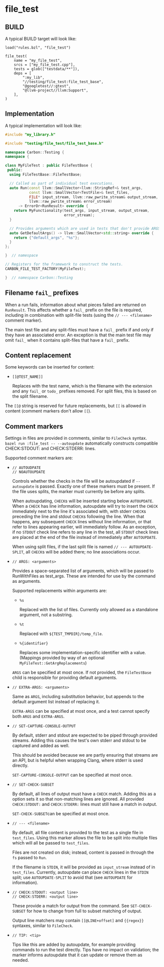 # file_test

<!--
Part of the Carbon Language project, under the Apache License v2.0 with LLVM
Exceptions. See /LICENSE for license information.
SPDX-License-Identifier: Apache-2.0 WITH LLVM-exception
-->

<!--
{% raw %}
Hides `{{` from jekyll's liquid parsing. Note endraw at the bottom.
-->

## BUILD

A typical BUILD target will look like:

```starlark
load("rules.bzl", "file_test")

file_test(
    name = "my_file_test",
    srcs = ["my_file_test.cpp"],
    tests = glob(["testdata/**"]),
    deps = [
        ":my_lib",
        "//testing/file_test:file_test_base",
        "@googletest//:gtest",
        "@llvm-project//llvm:Support",
    ],
)
```

## Implementation

A typical implementation will look like:

```cpp
#include "my_library.h"

#include "testing/file_test/file_test_base.h"

namespace Carbon::Testing {
namespace {

class MyFileTest : public FileTestBase {
 public:
  using FileTestBase::FileTestBase;

  // Called as part of individual test executions.
  auto Run(const llvm::SmallVector<llvm::StringRef>& test_args,
           const llvm::SmallVector<TestFile>& test_files,
           FILE* input_stream, llvm::raw_pwrite_stream& output_stream,
           llvm::raw_pwrite_stream& error_stream)
      -> ErrorOr<RunResult> override {
    return MyFunctionality(test_args, input_stream, output_stream,
                           error_stream);
  }

  // Provides arguments which are used in tests that don't provide ARGS.
  auto GetDefaultArgs() -> llvm::SmallVector<std::string> override {
    return {"default_args", "%s"};
  }
};

}  // namespace

// Registers for the framework to construct the tests.
CARBON_FILE_TEST_FACTORY(MyFileTest);

}  // namespace Carbon::Testing
```

## Filename `fail_` prefixes

When a run fails, information about what pieces failed are returned on
`RunResult`. This affects whether a `fail_` prefix on the file is required,
including in combination with split-file tests (using the `// --- <filename>`
comment marker).

The main test file and any split-files must have a `fail_` prefix if and only if
they have an associated error. An exception is that the main test file may omit
`fail_` when it contains split-files that have a `fail_` prefix.

## Content replacement

Some keywords can be inserted for content:

-   ```
    [[@TEST_NAME]]
    ```

    Replaces with the test name, which is the filename with the extension and
    any `fail_` or `todo_` prefixes removed. For split files, this is based on
    the split filename.

The `[[@` string is reserved for future replacements, but `[[` is allowed in
content (comment markers don't allow `[[`).

## Comment markers

Settings in files are provided in comments, similar to `FileCheck` syntax.
`bazel run :file_test -- --autoupdate` automatically constructs compatible
CHECK:STDOUT: and CHECK:STDERR: lines.

Supported comment markers are:

-   ```
    // AUTOUDPATE
    // NOAUTOUPDATE
    ```

    Controls whether the checks in the file will be autoupdated if
    `--autoupdate` is passed. Exactly one of these markers must be present. If
    the file uses splits, the marker must currently be before any splits.

    When autoupdating, `CHECK`s will be inserted starting below `AUTOUPDATE`.
    When a `CHECK` has line information, autoupdate will try to insert the
    `CHECK` immediately next to the line it's associated with, with stderr
    `CHECK`s preceding the line and stdout `CHECK`s following the line. When
    that happens, any subsequent `CHECK` lines without line information, or that
    refer to lines appearing earlier, will immediately follow. As an exception,
    if no `STDOUT` check line refers to any line in the test, all `STDOUT` check
    lines are placed at the end of the file instead of immediately after
    `AUTOUPDATE`.

    When using split files, if the last split file is named
    `// --- AUTOUPDATE-SPLIT`, all `CHECK`s will be added there; no line
    associations occur.

-   ```
    // ARGS: <arguments>
    ```

    Provides a space-separated list of arguments, which will be passed to
    RunWithFiles as test_args. These are intended for use by the command as
    arguments.

    Supported replacements within arguments are:

    -   `%s`

        Replaced with the list of files. Currently only allowed as a standalone
        argument, not a substring.

    -   `%t`

        Replaced with `${TEST_TMPDIR}/temp_file`.

    -   `%{identifier}`

        Replaces some implementation-specific identifier with a value. (Mappings
        provided by way of an optional `MyFileTest::GetArgReplacements`)

    `ARGS` can be specified at most once. If not provided, the `FileTestBase`
    child is responsible for providing default arguments.

-   ```
    // EXTRA-ARGS: <arguments>
    ```

    Same as `ARGS`, including substitution behavior, but appends to the default
    argument list instead of replacing it.

    `EXTRA-ARGS` can be specified at most once, and a test cannot specify both
    `ARGS` and `EXTRA-ARGS`.

-   ```
    // SET-CAPTURE-CONSOLE-OUTPUT
    ```

    By default, stderr and stdout are expected to be piped through provided
    streams. Adding this causes the test's own stderr and stdout to be captured
    and added as well.

    This should be avoided because we are partly ensuring that streams are an
    API, but is helpful when wrapping Clang, where stderr is used directly.

    `SET-CAPTURE-CONSOLE-OUTPUT` can be specified at most once.

-   ```
    // SET-CHECK-SUBSET
    ```

    By default, all lines of output must have a `CHECK` match. Adding this as a
    option sets it so that non-matching lines are ignored. All provided
    `CHECK:STDOUT:` and `CHECK:STDERR:` lines must still have a match in output.

    `SET-CHECK-SUBSET`can be specified at most once.

-   ```
    // --- <filename>
    ```

    By default, all file content is provided to the test as a single file in
    `test_files`. Using this marker allows the file to be split into multiple
    files which will all be passed to `test_files`.

    Files are not created on disk; instead, content is passed in through the
    `fs` passed to `Run`.

    If the filename is `STDIN`, it will be provided as `input_stream` instead of
    in `test_files`. Currently, autoupdate can place `CHECK` lines in the
    `STDIN` split; use `AUTOUPDATE-SPLIT` to avoid that (see `AUTOUPDATE` for
    information).

-   ```
    // CHECK:STDOUT: <output line>
    // CHECK:STDERR: <output line>
    ```

    These provide a match for output from the command. See `SET-CHECK-SUBSET`
    for how to change from full to subset matching of output.

    Output line matchers may contain `[[@LINE+offset]` and `{{regex}}` syntaxes,
    similar to `FileCheck`.

-   ```
    // TIP: <tip>
    ```

    Tips like this are added by autoupdate, for example providing commands to
    run the test directly. Tips have no impact on validation; the marker informs
    autoupdate that it can update or remove them as needed.

<!--
{% endraw %}
-->
